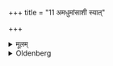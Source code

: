 +++
title = "11 अमधुमांसाशी स्यात्"

+++

<details><summary>मूलम्</summary>

अमधुमांसाशी स्यात् ११
</details>

<details><summary>Oldenberg</summary>

11. He should avoid eating honey and flesh.
</details>
